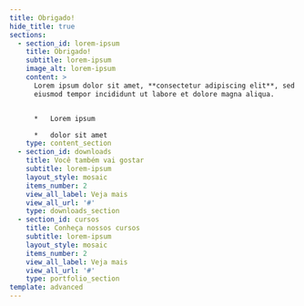 ```yaml
---
title: Obrigado!
hide_title: true
sections:
  - section_id: lorem-ipsum
    title: Obrigado!
    subtitle: lorem-ipsum
    image_alt: lorem-ipsum
    content: >
      Lorem ipsum dolor sit amet, **consectetur adipiscing elit**, sed do
      eiusmod tempor incididunt ut labore et dolore magna aliqua.


      *   Lorem ipsum

      *   dolor sit amet
    type: content_section
  - section_id: downloads
    title: Você também vai gostar
    subtitle: lorem-ipsum
    layout_style: mosaic
    items_number: 2
    view_all_label: Veja mais
    view_all_url: '#'
    type: downloads_section
  - section_id: cursos
    title: Conheça nossos cursos
    subtitle: lorem-ipsum
    layout_style: mosaic
    items_number: 2
    view_all_label: Veja mais
    view_all_url: '#'
    type: portfolio_section
template: advanced
---
```

